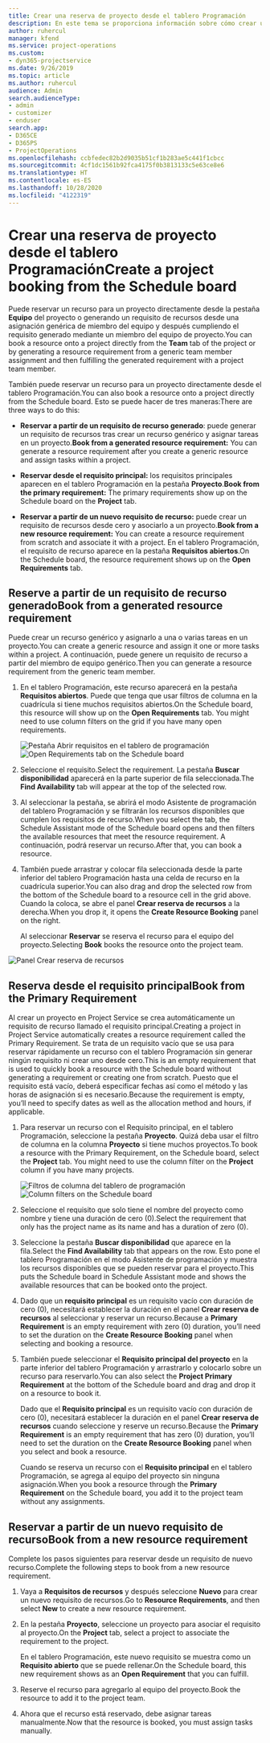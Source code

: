```yaml
---
title: Crear una reserva de proyecto desde el tablero Programación
description: En este tema se proporciona información sobre cómo crear una reserva de proyecto desde el tablero Programación.
author: ruhercul
manager: kfend
ms.service: project-operations
ms.custom:
- dyn365-projectservice
ms.date: 9/26/2019
ms.topic: article
ms.author: ruhercul
audience: Admin
search.audienceType:
- admin
- customizer
- enduser
search.app:
- D365CE
- D365PS
- ProjectOperations
ms.openlocfilehash: ccbfedec82b2d9035b51cf1b283ae5c441f1cbcc
ms.sourcegitcommit: 4cf1dc1561b92fca4175f0b3813133c5e63ce8e6
ms.translationtype: HT
ms.contentlocale: es-ES
ms.lasthandoff: 10/28/2020
ms.locfileid: "4122319"
---
```

# <a name="create-a-project-booking-from-the-schedule-board"></a><span data-ttu-id="1e261-103">Crear una reserva de proyecto desde el tablero Programación</span><span class="sxs-lookup"><span data-stu-id="1e261-103">Create a project booking from the Schedule board</span></span>

<span data-ttu-id="1e261-104">Puede reservar un recurso para un proyecto directamente desde la pestaña **Equipo** del proyecto o generando un requisito de recursos desde una asignación genérica de miembro del equipo y después cumpliendo el requisito generado mediante un miembro del equipo de proyecto.</span><span class="sxs-lookup"><span data-stu-id="1e261-104">You can book a resource onto a project directly from the **Team** tab of the project or by generating a resource requirement from a generic team member assignment and then fulfilling the generated requirement with a project team member.</span></span>

<span data-ttu-id="1e261-105">También puede reservar un recurso para un proyecto directamente desde el tablero Programación.</span><span class="sxs-lookup"><span data-stu-id="1e261-105">You can also book a resource onto a project directly from the Schedule board.</span></span> <span data-ttu-id="1e261-106">Esto se puede hacer de tres maneras:</span><span class="sxs-lookup"><span data-stu-id="1e261-106">There are three ways to do this:</span></span>

- <span data-ttu-id="1e261-107">**Reservar a partir de un requisito de recurso generado**: puede generar un requisito de recursos tras crear un recurso genérico y asignar tareas en un proyecto.</span><span class="sxs-lookup"><span data-stu-id="1e261-107">**Book from a generated resource requirement:** You can generate a resource requirement after you create a generic resource and assign tasks within a project.</span></span>

- <span data-ttu-id="1e261-108">**Reservar desde el requisito principal:** los requisitos principales aparecen en el tablero Programación en la pestaña **Proyecto**.</span><span class="sxs-lookup"><span data-stu-id="1e261-108">**Book from the primary requirement:** The primary requirements show up on the Schedule board on the **Project** tab.</span></span> 

- <span data-ttu-id="1e261-109">**Reservar a partir de un nuevo requisito de recurso:** puede crear un requisito de recursos desde cero y asociarlo a un proyecto.</span><span class="sxs-lookup"><span data-stu-id="1e261-109">**Book from a new resource requirement:** You can create a resource requirement from scratch and associate it with a project.</span></span> <span data-ttu-id="1e261-110">En el tablero Programación, el requisito de recurso aparece en la pestaña **Requisitos abiertos**.</span><span class="sxs-lookup"><span data-stu-id="1e261-110">On the Schedule board, the resource requirement shows up on the **Open Requirements** tab.</span></span>

## <a name="book-from-a-generated-resource-requirement"></a><span data-ttu-id="1e261-111">Reserve a partir de un requisito de recurso generado</span><span class="sxs-lookup"><span data-stu-id="1e261-111">Book from a generated resource requirement</span></span>

<span data-ttu-id="1e261-112">Puede crear un recurso genérico y asignarlo a una o varias tareas en un proyecto.</span><span class="sxs-lookup"><span data-stu-id="1e261-112">You can create a generic resource and assign it one or more tasks within a project.</span></span> <span data-ttu-id="1e261-113">A continuación, puede genere un requisito de recurso a partir del miembro de equipo genérico.</span><span class="sxs-lookup"><span data-stu-id="1e261-113">Then you can generate a resource requirement from the generic team member.</span></span> 

1.  <span data-ttu-id="1e261-114">En el tablero Programación, este recurso aparecerá en la pestaña **Requisitos abiertos**. Puede que tenga que usar filtros de columna en la cuadrícula si tiene muchos requisitos abiertos.</span><span class="sxs-lookup"><span data-stu-id="1e261-114">On the Schedule board, this resource will show up on the **Open Requirements** tab. You might need to use column filters on the grid if you have many open requirements.</span></span> 

    <span data-ttu-id="1e261-115">![Pestaña Abrir requisitos en el tablero de programación](media/FAQ-Project-Booking-Schedule-Board-1.png "Captura de pantalla de la tabla de reservas y asignaciones")</span><span class="sxs-lookup"><span data-stu-id="1e261-115">![Open Requirements tab on the Schedule board](media/FAQ-Project-Booking-Schedule-Board-1.png "Screenshot of bookings and assignments table")</span></span>

2. <span data-ttu-id="1e261-116">Seleccione el requisito.</span><span class="sxs-lookup"><span data-stu-id="1e261-116">Select the requirement.</span></span> <span data-ttu-id="1e261-117">La pestaña **Buscar disponibilidad** aparecerá en la parte superior de fila seleccionada.</span><span class="sxs-lookup"><span data-stu-id="1e261-117">The **Find Availability** tab will appear at the top of the selected row.</span></span>
 
3. <span data-ttu-id="1e261-118">Al seleccionar la pestaña, se abrirá el modo Asistente de programación del tablero Programación y se filtrarán los recursos disponibles que cumplen los requisitos de recurso.</span><span class="sxs-lookup"><span data-stu-id="1e261-118">When you select the tab, the Schedule Assistant mode of the Schedule board opens and then filters the available resources that meet the resource requirement.</span></span> <span data-ttu-id="1e261-119">A continuación, podrá reservar un recurso.</span><span class="sxs-lookup"><span data-stu-id="1e261-119">After that, you can book a resource.</span></span>

4. <span data-ttu-id="1e261-120">También puede arrastrar y colocar fila seleccionada desde la parte inferior del tablero Programación hasta una celda de recurso en la cuadrícula superior.</span><span class="sxs-lookup"><span data-stu-id="1e261-120">You can also drag and drop the selected row from the bottom of the Schedule board to a resource cell in the grid above.</span></span> <span data-ttu-id="1e261-121">Cuando la coloca, se abre el panel **Crear reserva de recursos** a la derecha.</span><span class="sxs-lookup"><span data-stu-id="1e261-121">When you drop it, it opens the **Create Resource Booking** panel on the right.</span></span>

    <span data-ttu-id="1e261-122">Al seleccionar **Reservar** se reserva el recurso para el equipo del proyecto.</span><span class="sxs-lookup"><span data-stu-id="1e261-122">Selecting **Book** books the resource onto the project team.</span></span>

![Panel Crear reserva de recursos](media/FAQ-Project-Booking-Schedule-Board-6.png "")
 

## <a name="book-from-the-primary-requirement"></a><span data-ttu-id="1e261-124">Reserva desde el requisito principal</span><span class="sxs-lookup"><span data-stu-id="1e261-124">Book from the Primary Requirement</span></span>

<span data-ttu-id="1e261-125">Al crear un proyecto en Project Service se crea automáticamente un requisito de recurso llamado el requisito principal.</span><span class="sxs-lookup"><span data-stu-id="1e261-125">Creating a project in Project Service automatically creates a resource requirement called the Primary Requirement.</span></span> <span data-ttu-id="1e261-126">Se trata de un requisito vacío que se usa para reservar rápidamente un recurso con el tablero Programación sin generar ningún requisito ni crear uno desde cero.</span><span class="sxs-lookup"><span data-stu-id="1e261-126">This is an empty requirement that is used to quickly book a resource with the Schedule board without generating a requirement or creating one from scratch.</span></span> <span data-ttu-id="1e261-127">Puesto que el requisito está vacío, deberá especificar fechas así como el método y las horas de asignación si es necesario.</span><span class="sxs-lookup"><span data-stu-id="1e261-127">Because the requirement is empty, you’ll need to specify dates as well as the allocation method and hours, if applicable.</span></span> 

1. <span data-ttu-id="1e261-128">Para reservar un recurso con el Requisito principal, en el tablero Programación, seleccione la pestaña **Proyecto**. Quizá deba usar el filtro de columna en la columna **Proyecto** si tiene muchos proyectos.</span><span class="sxs-lookup"><span data-stu-id="1e261-128">To book a resource with the Primary Requirement, on the Schedule board, select the **Project** tab. You might need to use the column filter on the **Project** column if you have many projects.</span></span>

   <span data-ttu-id="1e261-129">![Filtros de columna del tablero de programación](media/FAQ-Project-Booking-Schedule-Board-2.png "Captura de pantalla de la tabla de reservas y asignaciones")</span><span class="sxs-lookup"><span data-stu-id="1e261-129">![Column filters on the Schedule board](media/FAQ-Project-Booking-Schedule-Board-2.png "Screenshot of bookings and assignments table")</span></span>

2. <span data-ttu-id="1e261-130">Seleccione el requisito que solo tiene el nombre del proyecto como nombre y tiene una duración de cero (0).</span><span class="sxs-lookup"><span data-stu-id="1e261-130">Select the requirement that only has the project name as its name and has a duration of zero (0).</span></span>

3. <span data-ttu-id="1e261-131">Seleccione la pestaña **Buscar disponibilidad** que aparece en la fila.</span><span class="sxs-lookup"><span data-stu-id="1e261-131">Select the **Find Availability** tab that appears on the row.</span></span> <span data-ttu-id="1e261-132">Esto pone el tablero Programación en el modo Asistente de programación y muestra los recursos disponibles que se pueden reservar para el proyecto.</span><span class="sxs-lookup"><span data-stu-id="1e261-132">This puts the Schedule board in Schedule Assistant mode and shows the available resources that can be booked onto the project.</span></span>

4. <span data-ttu-id="1e261-133">Dado que un **requisito principal** es un requisito vacío con duración de cero (0), necesitará establecer la duración en el panel **Crear reserva de recursos** al seleccionar y reservar un recurso.</span><span class="sxs-lookup"><span data-stu-id="1e261-133">Because a **Primary Requirement** is an empty requirement with zero (0) duration, you’ll need to set the duration on the **Create Resource Booking** panel when selecting and booking a resource.</span></span>

5. <span data-ttu-id="1e261-134">También puede seleccionar el **Requisito principal del proyecto** en la parte inferior del tablero Programación y arrastrarlo y colocarlo sobre un recurso para reservarlo.</span><span class="sxs-lookup"><span data-stu-id="1e261-134">You can also select the **Project Primary Requirement** at the bottom of the Schedule board and drag and drop it on a resource to book it.</span></span>
 
    <span data-ttu-id="1e261-135">Dado que el **Requisito principal** es un requisito vacío con duración de cero (0), necesitará establecer la duración en el panel **Crear reserva de recursos** cuando seleccione y reserve un recurso.</span><span class="sxs-lookup"><span data-stu-id="1e261-135">Because the **Primary Requirement** is an empty requirement that has zero (0) duration, you’ll need to set the duration on the **Create Resource Booking** panel when you select and book a resource.</span></span>
 
    <span data-ttu-id="1e261-136">Cuando se reserva un recurso con el **Requisito principal** en el tablero Programación, se agrega al equipo del proyecto sin ninguna asignación.</span><span class="sxs-lookup"><span data-stu-id="1e261-136">When you book a resource through the **Primary Requirement** on the Schedule board, you add it to the project team without any assignments.</span></span>
 
## <a name="book-from-a-new-resource-requirement"></a><span data-ttu-id="1e261-137">Reservar a partir de un nuevo requisito de recurso</span><span class="sxs-lookup"><span data-stu-id="1e261-137">Book from a new resource requirement</span></span>
<span data-ttu-id="1e261-138">Complete los pasos siguientes para reservar desde un requisito de nuevo recurso.</span><span class="sxs-lookup"><span data-stu-id="1e261-138">Complete the following steps to book from a new resource requirement.</span></span> 

1. <span data-ttu-id="1e261-139">Vaya a **Requisitos de recursos** y después seleccione **Nuevo** para crear un nuevo requisito de recursos.</span><span class="sxs-lookup"><span data-stu-id="1e261-139">Go to **Resource Requirements**, and then select **New** to create a new resource requirement.</span></span>

2. <span data-ttu-id="1e261-140">En la pestaña **Proyecto**, seleccione un proyecto para asociar el requisito al proyecto.</span><span class="sxs-lookup"><span data-stu-id="1e261-140">On the **Project** tab, select a project to associate the requirement to the project.</span></span>
 
    <span data-ttu-id="1e261-141">En el tablero Programación, este nuevo requisito se muestra como un **Requisito abierto** que se puede rellenar.</span><span class="sxs-lookup"><span data-stu-id="1e261-141">On the Schedule board, this new requirement shows as an **Open Requirement** that you can fulfill.</span></span>

3. <span data-ttu-id="1e261-142">Reserve el recurso para agregarlo al equipo del proyecto.</span><span class="sxs-lookup"><span data-stu-id="1e261-142">Book the resource to add it to the project team.</span></span>

4. <span data-ttu-id="1e261-143">Ahora que el recurso está reservado, debe asignar tareas manualmente.</span><span class="sxs-lookup"><span data-stu-id="1e261-143">Now that the resource is booked, you must assign tasks manually.</span></span>

